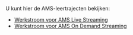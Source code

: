 U kunt hier de AMS-leertrajecten bekijken:

- [Werkstroom voor AMS Live Streaming](https://azure.microsoft.com/documentation/learning-paths/media-services-streaming-live/)
- [Werkstroom voor AMS On Demand Streaming](https://azure.microsoft.com/documentation/learning-paths/media-services-streaming-on-demand/)


<!--HONumber=sep16_HO1-->


